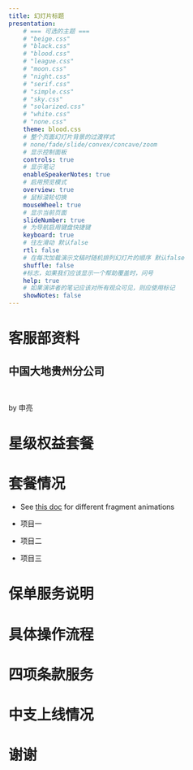 ```yaml
---
title: 幻灯片标题
presentation:
    # === 可选的主题 ===
    # "beige.css"
    # "black.css"
    # "blood.css"
    # "league.css"
    # "moon.css"
    # "night.css"
    # "serif.css"
    # "simple.css"
    # "sky.css"
    # "solarized.css"
    # "white.css"
    # "none.css"
    theme: blood.css
    # 整个页面幻灯片背景的过渡样式
    # none/fade/slide/convex/concave/zoom
    # 显示控制面板
    controls: true
    # 显示笔记
    enableSpeakerNotes: true
    # 启用预览模式
    overview: true
    # 鼠标滚轮切换
    mouseWheel: true
    # 显示当前页面
    slideNumber: true
    # 为导航启用键盘快捷键
    keyboard: true
    # 往左滑动 默认false
    rtl: false
    # 在每次加载演示文稿时随机排列幻灯片的顺序 默认false
    shuffle: false
    #标志，如果我们应该显示一个帮助覆盖时，问号
    help: true
    # 如果演讲者的笔记应该对所有观众可见，则应使用标记
    showNotes: false
---
```


<!--  slide data-notes="个人宣传专用" -->
# 客服部资料
##  中国大地贵州分公司
<br/>
<p>by 申亮</p>

<!--  slide  -->
# 星级权益套餐

<!--  slide vertical=true-->
# 套餐情况
<!--片段文档 格式很重要 element:+空格+class-->
- See [this doc](https://github.com/hakimel/reveal.js#fragments) for different fragment animations <!-- .element: class="fragment" -->

- 项目一<!-- .element: class="fragment" data-fragment-index="1" -->

- 项目二<!-- .element: class="fragment" data-fragment-index="2" -->

- 项目三<!-- .element: class="fragment" data-fragment-index="3"-->
<!--  slide -->
# 保单服务说明

<!--  slide vertical=true data-transition="convex"-->
# 具体操作流程

<!--  slide  -->
# 四项条款服务

<!--  slide vertical=true data-transition="convex"-->
# 中支上线情况

<!-- slide  data-transition="convex"-->
# 谢谢